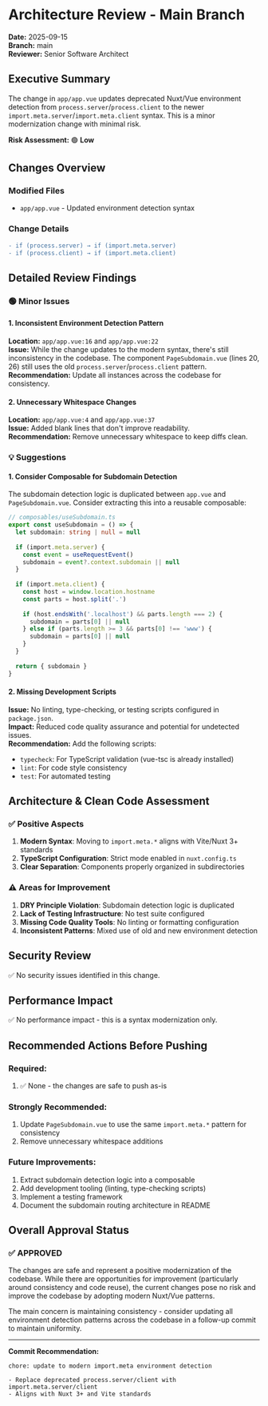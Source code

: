 # Architecture Review - Main Branch
**Date:** 2025-09-15  
**Branch:** main  
**Reviewer:** Senior Software Architect  

## Executive Summary

The change in `app/app.vue` updates deprecated Nuxt/Vue environment detection from `process.server`/`process.client` to the newer `import.meta.server`/`import.meta.client` syntax. This is a minor modernization change with minimal risk.

**Risk Assessment:** 🟢 **Low**

## Changes Overview

### Modified Files
- `app/app.vue` - Updated environment detection syntax

### Change Details
```diff
- if (process.server) → if (import.meta.server)
- if (process.client) → if (import.meta.client)
```

## Detailed Review Findings

### 🟢 Minor Issues

#### 1. Inconsistent Environment Detection Pattern
**Location:** `app/app.vue:16` and `app/app.vue:22`  
**Issue:** While the change updates to the modern syntax, there's still inconsistency in the codebase. The component `PageSubdomain.vue` (lines 20, 26) still uses the old `process.server`/`process.client` pattern.  
**Recommendation:** Update all instances across the codebase for consistency.

#### 2. Unnecessary Whitespace Changes
**Location:** `app/app.vue:4` and `app/app.vue:37`  
**Issue:** Added blank lines that don't improve readability.  
**Recommendation:** Remove unnecessary whitespace to keep diffs clean.

### 💡 Suggestions

#### 1. Consider Composable for Subdomain Detection
The subdomain detection logic is duplicated between `app.vue` and `PageSubdomain.vue`. Consider extracting this into a reusable composable:

```typescript
// composables/useSubdomain.ts
export const useSubdomain = () => {
  let subdomain: string | null = null
  
  if (import.meta.server) {
    const event = useRequestEvent()
    subdomain = event?.context.subdomain || null
  }
  
  if (import.meta.client) {
    const host = window.location.hostname
    const parts = host.split('.')
    
    if (host.endsWith('.localhost') && parts.length === 2) {
      subdomain = parts[0] || null
    } else if (parts.length >= 3 && parts[0] !== 'www') {
      subdomain = parts[0] || null
    }
  }
  
  return { subdomain }
}
```

#### 2. Missing Development Scripts
**Issue:** No linting, type-checking, or testing scripts configured in `package.json`.  
**Impact:** Reduced code quality assurance and potential for undetected issues.  
**Recommendation:** Add the following scripts:
- `typecheck`: For TypeScript validation (vue-tsc is already installed)
- `lint`: For code style consistency
- `test`: For automated testing

## Architecture & Clean Code Assessment

### ✅ Positive Aspects
1. **Modern Syntax**: Moving to `import.meta.*` aligns with Vite/Nuxt 3+ standards
2. **TypeScript Configuration**: Strict mode enabled in `nuxt.config.ts`
3. **Clear Separation**: Components properly organized in subdirectories

### ⚠️ Areas for Improvement
1. **DRY Principle Violation**: Subdomain detection logic is duplicated
2. **Lack of Testing Infrastructure**: No test suite configured
3. **Missing Code Quality Tools**: No linting or formatting configuration
4. **Inconsistent Patterns**: Mixed use of old and new environment detection

## Security Review
✅ No security issues identified in this change.

## Performance Impact
✅ No performance impact - this is a syntax modernization only.

## Recommended Actions Before Pushing

### Required:
1. ✅ None - the changes are safe to push as-is

### Strongly Recommended:
1. Update `PageSubdomain.vue` to use the same `import.meta.*` pattern for consistency
2. Remove unnecessary whitespace additions

### Future Improvements:
1. Extract subdomain detection logic into a composable
2. Add development tooling (linting, type-checking scripts)
3. Implement a testing framework
4. Document the subdomain routing architecture in README

## Overall Approval Status

### ✅ **APPROVED**

The changes are safe and represent a positive modernization of the codebase. While there are opportunities for improvement (particularly around consistency and code reuse), the current changes pose no risk and improve the codebase by adopting modern Nuxt/Vue patterns.

The main concern is maintaining consistency - consider updating all environment detection patterns across the codebase in a follow-up commit to maintain uniformity.

---

**Commit Recommendation:**
```
chore: update to modern import.meta environment detection

- Replace deprecated process.server/client with import.meta.server/client
- Aligns with Nuxt 3+ and Vite standards
```